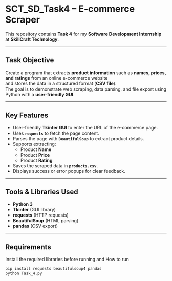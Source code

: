 #  SCT_SD_Task4 – E-commerce Scraper 

This repository contains **Task 4** for my **Software Development Internship** at **SkillCraft Technology**.

---

##  Task Objective

Create a program that extracts **product information** such as **names, prices, and ratings** from an online e-commerce website  
and stores the data in a structured format (**CSV file**).  
The goal is to demonstrate web scraping, data parsing, and file export using Python with a **user-friendly GUI**.

---

##  Key Features

- User-friendly **Tkinter GUI** to enter the URL of the e-commerce page.
- Uses **`requests`** to fetch the page content.
- Parses the page with **`BeautifulSoup`** to extract product details.
- Supports extracting:
  - Product **Name**
  - Product **Price**
  - Product **Rating**
- Saves the scraped data in **`products.csv`**.
- Displays success or error popups for clear feedback.

---

##  Tools & Libraries Used

- **Python 3**
- **Tkinter** (GUI library)
- **requests** (HTTP requests)
- **BeautifulSoup** (HTML parsing)
- **pandas** (CSV export)

---

##  Requirements

Install the required libraries before running and
How to run
```bash
pip install requests beautifulsoup4 pandas
python Task_4.py
